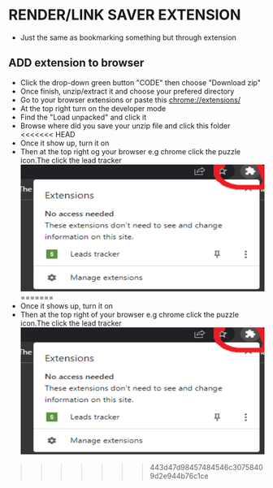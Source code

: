 # RENDER/LINK SAVER EXTENSION

- Just the same as bookmarking something but through extension

## ADD extension to browser

- Click the drop-down green button "CODE" then choose "Download zip"
- Once finish, unzip/extract it and choose your prefered directory
- Go to your browser extensions or paste this [chrome://extensions/](chrome://extensions/)
- At the top right turn on the developer mode
- Find the "Load unpacked" and click it
- Browse where did you save your unzip file and click this folder
<<<<<<< HEAD
- Once it show up, turn it on
- Then at the top right og your browser e.g chrome click the puzzle icon.The click the lead tracker
  <img src="public/assets/Untitled.png"  width="500px" height="250px">
=======
- Once it shows up, turn it on
- Then at the top right of your browser e.g chrome click the puzzle icon.The click the lead tracker
  <img src="Untitled.png"  width="500px" height="250px">
>>>>>>> 443d47d98457484546c30758409d2e944b76c1ce

